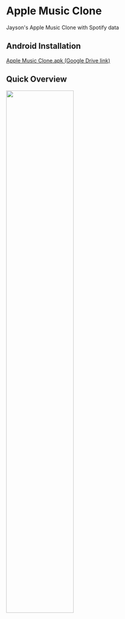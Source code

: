 # Apple Music Clone

Jayson's Apple Music Clone with Spotify data

## Android Installation
[Apple Music Clone.apk (Google Drive link)](https://drive.google.com/file/d/1KyPJb5w0ziNdex-MG_JzUhuMXN-SHpxW/view?usp=sharing)

## Quick Overview
<img src="https://github.com/Jayson1999/apple_music_clone/blob/readme_update/overview.gif" width="60%" height="60%">
